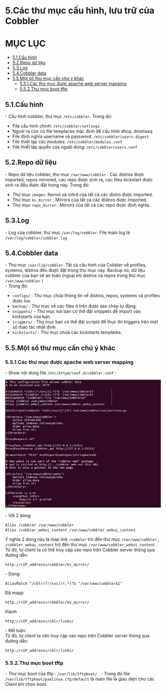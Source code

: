 # 5.Các thư mục cấu hình, lưu trữ của Cobbler

# MỤC LỤC
  - [5.1.Cấu hình](#51cấu-hình)
  - [5.2.Repo dữ liệu](#52repo-dữ-liệu)
  - [5.3.Log](#53log)
  - [5.4.Cobbler data](#54cobbler-data)
  - [5.5.Một số thư mục cần chú ý khác](#55một-số-thư-mục-cần-chú-ý-khác)
    - [5.5.1.Các thư mục được apache web server mapping](#551các-thư-mục-được-apache-web-server-mapping)
    - [5.5.2.Thư mục boot tftp](#552thư-mục-boot-tftp)


<a name="5.1"><a>

## 5.1.Cấu hình 
\- Cấu hình cobbler, thư mục `/etc/cobbler`. Trong đó:  
- File cấu hình chính: `/etc/cobbler/settings`
- Ngoài ra còn có file templaces mặc định để cấu hình dhcp, dnsmasq
- File định nghĩa username và password: `/etc/cobbler/users.digest`
- File thiết lập các modules: `/etc/cobbler/modules.conf`
- File thiết lập quyền của người dùng: `/etc/cobbler/users.conf`

<a name="5.2"><a>

## 5.2.Repo dữ liệu
\- Repo dữ liệu cobbler, thư mục `/var/www/cobbler` . Các distros được imported, repos mirrored, các repo được sinh ra, cac files kickstart được sinh ra đều được đặt trong này. Trong đó:  
- Thư mục `images`: Kernel và initrd của tất cả các distro được imported.
- Thư mục `ks_mirror` : Mirrors của tất cả các distros được imported.
- Thư mục `repo_mirror` : Mirrors của tất cả các repo được định nghĩa.

<a name="5.3"><a>

## 5.3.Log
\- Log của cobbler, thư mục `/var/log/cobbler`. File main log là `/var/log/cobbler/cobbler.log` .  

<a name="5.4"><a>

## 5.4.Cobbler data
\- Thư mục `/var/lib/cobbler`. Tất cả cấu hình của Cobbler về profiles, systems, distros đều được  đặt trong thư mục này. Backup nó, dữ liệu cobbler của bạn sẽ an toàn (ngoại trừ distros và repos trong thư mục `/var/www/cobbler` )  
\- Trong đó:  
- `configs/` : Thư mục chứa thông tin về distros, repos, systems và profiles được lưu
- `backup/` : Thư mục về các files ở trên được sao chép tự động.
- `snippets/`  - Thư mục nơi bạn có thể đặt snippets để import vào kickstarts của bạn.
- `triggers/` : Thư mục bạn có thể đặt scripts để thực thi triggers trên một số thao tác nhất định.
- `kickstarts/` : Thư mục chứa các kickstarts templates.

<a name="5.5"><a>

## 5.5.Một số thư mục cần chú ý khác

<a name="5.5.1"><a>

### 5.5.1.Các thư mục được apache web server mapping
\- Show nội dung file `/etc/httpd/conf.d/cobbler.conf` :  

<img src="../images/cac-thumuc-cauhinh-luutru-1.png" />

\- Với 2 dòng:  
```
Alias /cobbler /var/www/cobbler
Alias /cobbler_webui_content /var/www/cobbler_webui_content
```

Ý nghĩa 2 dòng này là map link `/cobbler` trỏ đến thư mục `/var/www/cobbler` , `/cobbler_webui_content` trỏ đến thư mục `/var/www/cobbler_webui_content` .  
Từ đó, từ client ta có thể truy cập vào repo trên Cobbler server thông qua đường dẫn:  
```
http://<IP_address>/cobbler/ks_mirror/
```

\- Dòng:  
```
AliasMatch ^/cblr(?!/svc/)(.*)?$ "/var/www/cobbler$1"
```

Đã mapp  
```
http://<IP_address>/cobbler/ks_mirror/
```

thành  
```
http://<IP_address>/cblr/links/
```

\- Kết luận:  
Từ đó, từ client ta nên truy cập vào repo trên Cobbler server thông qua đường dẫn:  
```
http://<IP_address>/cblr/links/
```

<a name="5.5.2"><a>

### 5.5.2.Thư mục boot   tftp   
\- Thư mục boot của tftp : `/var/lib/tftpboot/` .
\- Trong đó file `/var/lib/tftpboot/pxelinux.cfg/default` là main file là giao diện cho các Client khi chọn boot.








